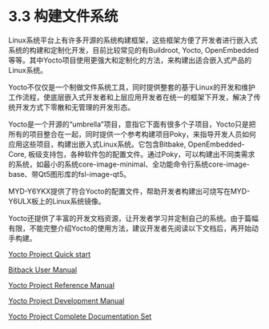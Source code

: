 # 3.3 构建文件系统

Linux系统平台上有许多开源的系统构建框架，这些框架方便了开发者进行嵌入式系统的构建和定制化开发，目前比较常见的有Buildroot, Yocto, OpenEmbedded等等。其中Yocto项目使用更强大和定制化的方法，来构建出适合嵌入式产品的Linux系统。

Yocto不仅仅是一个制做文件系统工具，同时提供整套的基于Linux的开发和维护工作流程，使底层嵌入式开发者和上层应用开发者在统一的框架下开发，解决了传统开发方式下零散和无管理的开发形态。

Yocto是一个开源的“umbrella”项目，意指它下面有很多个子项目，Yocto只是把所有的项目整合在一起，同时提供一个参考构建项目Poky，来指导开发人员如何应用这些项目，构建出嵌入式Linux系统。它包含Bitbake, OpenEmbedded-Core, 板级支持包，各种软件包的配置文件。通过Poky，可以构建出不同类需求的系统，如最小的系统core-image-minimal、全功能命令行系统core-image-base、带Qt5图形库的fsl-image-qt5。

MYD-Y6YKX提供了符合Yocto的配置文件，帮助开发者构建出可烧写在MYD-Y6ULX板上的Linux系统镜像。

Yocto还提供了丰富的开发文档资源，让开发者学习并定制自己的系统。由于篇幅有限，不能完整介绍Yocto的使用方法，建议开发者先阅读以下文档后，再开始动手构建。

[Yocto Project Quick start](http://www.yoctoproject.org/docs/2.1.2/yocto-project-qs/yocto-project-qs.html)

[Bitback User Manual](http://www.yoctoproject.org/docs/2.1.2/bitbake-user-manual/bitbake-user-manual.html)

[Yocto Project Reference Manual](http://www.yoctoproject.org/docs/2.1.2/ref-manual/ref-manual.html)

[Yocto Project Development Manual](http://www.yoctoproject.org/docs/2.1.2/dev-manual/dev-manual.html)

[Yocto Project Complete Documentation Set](http://www.yoctoproject.org/docs/2.1.2/mega-manual/mega-manual.html)
